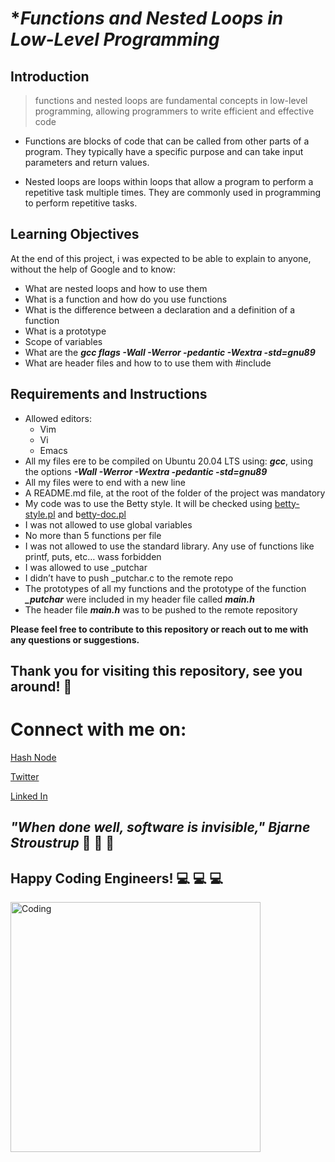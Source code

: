 # **Functions and Nested Loops in Low-Level Programming*
## **Introduction**
> functions and nested loops are fundamental concepts in low-level programming, allowing programmers to write efficient and effective code

* Functions  are blocks of code that can be called from other parts of a program. They typically have a specific purpose and can take input parameters and return values.

* Nested loops are loops within loops that allow a program to perform a repetitive task multiple times. They are commonly used in programming to perform repetitive tasks.

## **Learning Objectives**
At the end of this project, i was expected to be able to explain to anyone, without the help of Google and to know:

* What are nested loops and how to use them
* What is a function and how do you use functions
* What is the difference between a declaration and a definition of a function
* What is a prototype
* Scope of variables
* What are the ***gcc flags -Wall -Werror -pedantic -Wextra -std=gnu89***
* What are header files and how to to use them with #include

## **Requirements and Instructions**

* Allowed editors: 
  * Vim
  * Vi
  * Emacs
* All my  files ere to  be compiled on Ubuntu 20.04 LTS using: ***gcc***, using the options ***-Wall -Werror -Wextra -pedantic -std=gnu89***
* All my files were to end with a new line
* A README.md file, at the root of the folder of the project was mandatory
* My code was to use the Betty style. It will be checked using [betty-style.pl](https://github.com/holbertonschool/Betty/blob/master/betty-style.pl) and b[etty-doc.pl](https://github.com/holbertonschool/Betty/blob/master/betty-doc.pl)
* I was  not allowed to use global variables
* No more than 5 functions per file
* I was not allowed to use the standard library. Any use of functions like printf, puts, etc… wass forbidden
* I was allowed to use _putchar
* I didn’t have to push _putchar.c to the remote repo
* The prototypes of all my functions and the prototype of the function ***_putchar*** were included in my header file called ***main.h***
* The header file ***main.h*** was to be pushed to the remote repository


**Please feel free to contribute to this repository or reach out to me with any questions or suggestions.**

  
  
## **Thank you for visiting this repository, see you around!** :smiling_face_with_three_hearts:



# **Connect with me on:** 

[Hash Node](https://brianenosotieno.hashnode.dev)
                        
[Twitter](https://twitter.com/brian_tatling) 
                        
[Linked In](https://www.linkedin.com/in/brian-enos/)



## ***"When done well, software is invisible," Bjarne Stroustrup*** :muscle: :muscle: :muscle:
## **Happy Coding Engineers!** :computer: :computer: :computer:
<img align="left" alt="Coding" width="400" src= "https://camo.githubusercontent.com/e20822b4282c07ffd010cd05f855a6561d3b62358ca9e607e4901288dd748fcb/68747470733a2f2f63646e2e6472696262626c652e636f6d2f75736572732f323133313939332f73637265656e73686f74732f343934383733362f74686f75676874776f726b732d6769665f6472696262626c652e676966">
